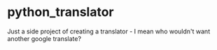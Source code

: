 # python_translator
Just a side project of creating a translator - I mean who wouldn't want another google translate?
